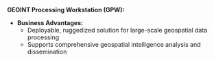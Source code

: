 **GEOINT Processing Workstation (GPW):**
- **Business Advantages:**
  - Deployable, ruggedized solution for large-scale geospatial data processing
  - Supports comprehensive geospatial intelligence analysis and dissemination